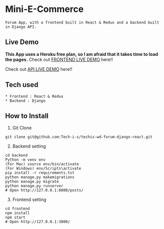 # Mini-E-Commerce

```
Forum App, with a frontend built in React & Redux and a backend built in Django API.
```
## Live Demo
**This App uses a Heroku free plan, so I am afraid that it takes time to load the pages.**
Check out [FRONTEND LIVE DEMO](https://frontend-mini-ecommerce.herokuapp.com/) here!!

Check out [API LIVE DEMO](https://backend-mini-ecommerce.herokuapp.com/posts/) here!!
## Tech used
```
* Frontend : React & Redux
* Backend : Django
```
## How to Install
1. Git Clone
```
git clone git@github.com:Tech-i-s/techis-wd-forum-django-react.git
```
2. Backend setting
```
cd backend
Python -m venv env
(For Mac) source env/bin/activate
(For Windows) env/Scripts\activate
pip install -r requirements.txt
python manage.py makemigrations
python manage.py migrate
python manage.py runserver
# Open http://127.0.0.1:8000/posts/
```
3. Frontend setting
```
cd frontend
npm install
npm start
# Open http://127.0.0.1:3000/
```
